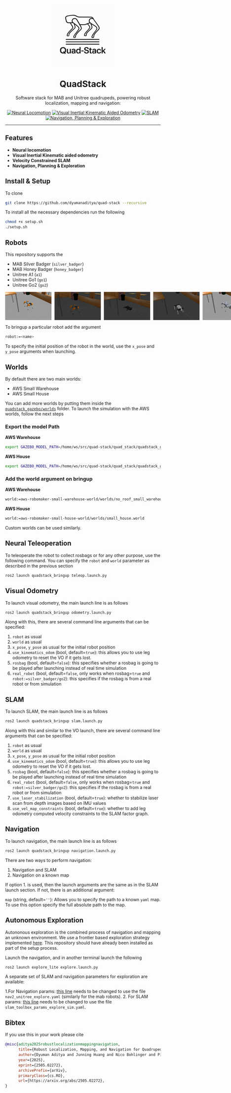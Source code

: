 <p align="center">
  <img src="media/quadstack-logo-v1.png" alt="QuadStack Logo" width="200" />
</p>

<h1 align="center">QuadStack</h1>

<p align="center">
  Software stack for MAB and Unitree quadrupeds, powering robust localization, mapping and navigation:
</p>

<p align="center">
  <a href="#"><img src="https://img.shields.io/badge/⚙️-Neural%20Locomotion-blue?style=flat-square&labelColor=lightgrey" alt="Neural Locomotion" /></a>
  <a href="#"><img src="https://img.shields.io/badge/🎥-VIO%20Odometry-blue?style=flat-square&labelColor=lightgrey" alt="Visual Inertial Kinematic Aided Odometry" /></a>
  <a href="#"><img src="https://img.shields.io/badge/🗺️-SLAM-blue?style=flat-square&labelColor=lightgrey" alt="SLAM" /></a>
  <a href="#"><img src="https://img.shields.io/badge/🤖-Navigation%2C%20Planning%20%26%20Exploration-blue?style=flat-square&labelColor=lightgrey" alt="Navigation, Planning & Exploration" /></a>
</p>

---

## Features

- **Neural locomotion**  
- **Visual Inertial Kinematic aided odometry**  
- **Velocity Constrained SLAM**  
- **Navigation, Planning & Exploration**  


## Install & Setup
To clone

```bash
git clone https://github.com/dyumanaditya/quad-stack --recursive
```

To install all the necessary dependencies run the following

```bash
chmod +x setup.sh
./setup.sh
```



## Robots

This repository supports the 
- MAB Silver Badger (`silver_badger`)
- MAB Honey Badger (`honey_badger`)
- Unitree A1 (`a1`)
- Unitree Go1 (`go1`)
- Unitree Go2 (`go2`)

<div style="display: flex; justify-content: space-between;">
    <img src="./media/1.png" alt="Image 1" width="150" style="margin-right: 10px;">
    <img src="./media/2.png" alt="Image 2" width="150" style="margin-right: 10px;">
    <img src="./media/3.png" alt="Image 3" width="150" style="margin-right: 10px;">
    <img src="./media/4.png" alt="Image 4" width="150" style="margin-right: 10px;">
    <img src="./media/5.png" alt="Image 5" width="150">
</div>


To bringup a particular robot add the argument

```bash
robot:=<name>
```

To specify the initial position of the robot in the world, use the `x_pose` and `y_pose` arguments when launching.

## Worlds
By default there are two main worlds:

- AWS Small Warehouse
- AWS Small House

You can add more worlds by putting them inside the [`quadstack_gazebo/worlds`](quad_stack/quadstack_gazebo/worlds/) folder. To launch the simulation with the AWS worlds, follow the next steps

### Export the model Path
**AWS Warehouse**
```bash
export GAZEBO_MODEL_PATH=/home/ws/src/quad-stack/quad_stack/quadstack_gazebo/worlds/aws-robomaker-small-warehouse-world/models
```

**AWS House**
```bash
export GAZEBO_MODEL_PATH=/home/ws/src/quad-stack/quad_stack/quadstack_gazebo/worlds/aws-robomaker-small-house-world/models
```

### Add the world argument on bringup
**AWS Warehouse**
```bash
world:=aws-robomaker-small-warehouse-world/worlds/no_roof_small_warehouse.world
```

**AWS House**
```bash
world:=aws-robomaker-small-house-world/worlds/small_house.world
```

Custom worlds can be used similarly.


## Neural Teleoperation
To teleoperate the robot to collect rosbags or for any other purpose, use the following command. You can specify the `robot` and `world` parameter as described in the previous section

```bash
ros2 launch quadstack_bringup teleop.launch.py
```


## Visual Odometry
To launch visual odometry, the main launch line is as follows

```bash
ros2 launch quadstack_bringup odometry.launch.py
```

Along with this, there are several command line arguments that can be specified:

1. `robot` as usual
2. `world` as usual
3. `x_pose`, `y_pose` as usual for the initial robot position
4. `use_kinematics_odom` (bool, default=`true`): this allows you to use leg odometry to reset the VO if it gets lost.
5. `rosbag` (bool, default=`false`): this specifies whether a rosbag is going to be played after launching instead of real time simulation
6. `real_robot` (bool, default=`false`, only works when rosbag=`true` and `robot:=silver_badger/go2`): this specifies if the rosbag is from a real robot or from simulation


## SLAM
To launch SLAM, the main launch line is as follows

```bash
ros2 launch quadstack_bringup slam.launch.py
```

Along with this and similar to the VO launch, there are several command line arguments that can be specified:

1. `robot` as usual
2. `world` as usual
3. `x_pose`, `y_pose` as usual for the initial robot position
4. `use_kinematics_odom` (bool, default=`true`): this allows you to use leg odometry to reset the VO if it gets lost.
5. `rosbag` (bool, default=`false`): this specifies whether a rosbag is going to be played after launching instead of real time simulation
6. `real_robot` (bool, default=`false`, only works when rosbag=`true` and `robot:=silver_badger/go2`): this specifies if the rosbag is from a real robot or from simulation
7. `use_laser_stabilization` (bool, default=`true`): whether to stabilize laser scan from depth images based on IMU values
8. `use_vel_map_constraints` (bool, default=`true`): whether to add leg odometry computed velocity constraints to the SLAM factor graph.



## Navigation
To launch navigation, the main launch line is as follows

```bash
ros2 launch quadstack_bringup navigation.launch.py
```

There are two ways to perform navigation:

1. Navigation and SLAM
2. Navigation on a known map

If option 1. is used, then the launch arguments are the same as in the SLAM launch section. If not, there is an additional argument:

`map` (string, default=`''`): Allows you to specify the path to a known `yaml` map. To use this option specify the full absolute path to the map.



## Autonomous Exploration
Autononous exploration is the combined process of navigation and mapping an unknown environment. We use a frontier based exploration strategy implemented [here](https://github.com/robo-friends/m-explore-ros2). This repository should have already been installed as part of the setup process.


Launch the navigation, and in another terminal launch the following
```bash
ros2 launch explore_lite explore.launch.py
```

A separate set of SLAM and navigation parameters for exploration are available:

1.For Navigation params: [this line](https://github.com/dyumanaditya/quad-stack/blob/main/quad_stack/quadstack_navigation/launch/navigation.launch.py#L24) needs to be changed to use the file `nav2_unitree_explore.yaml` (similarly for the mab robots).
2. For SLAM params: [this line](https://github.com/dyumanaditya/quad-stack/blob/main/quad_stack/quadstack_localization/launch/slam.launch.py#L19) needs to be changed to use the file `slam_toolbox_params_explore_sim.yaml`.


## Bibtex
If you use this in your work please cite

```bibtex
@misc{aditya2025robustlocalizationmappingnavigation,
      title={Robust Localization, Mapping, and Navigation for Quadruped Robots}, 
      author={Dyuman Aditya and Junning Huang and Nico Bohlinger and Piotr Kicki and Krzysztof Walas and Jan Peters and Matteo Luperto and Davide Tateo},
      year={2025},
      eprint={2505.02272},
      archivePrefix={arXiv},
      primaryClass={cs.RO},
      url={https://arxiv.org/abs/2505.02272}, 
}
```
